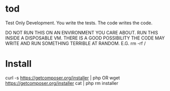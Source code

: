 tod
===

Test Only Development. You write the tests. The code writes the code.

DO NOT RUN THIS ON AN ENVIRONMENT YOU CARE ABOUT. RUN THIS INSIDE A DISPOSABLE VM. THERE IS A GOOD POSSIBILITY THE CODE MAY WRITE AND RUN SOMETHING TERRIBLE AT RANDOM. E.G. rm -rf /


Install
=======

curl -s https://getcomposer.org/installer | php
OR
wget https://getcomposer.org/installer
cat | php
rm installer
